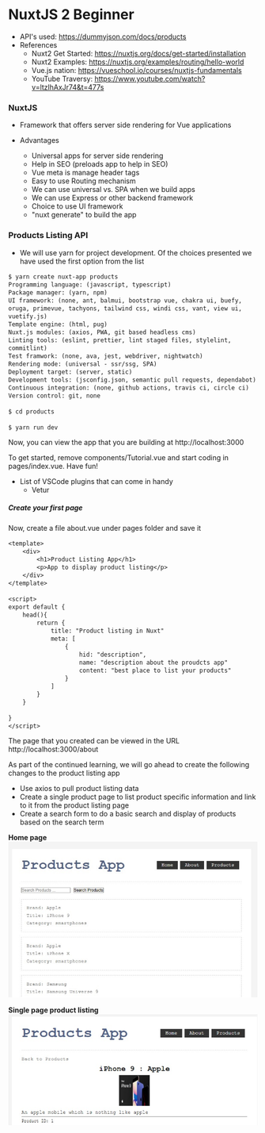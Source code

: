 # NuxtJS 2 Beginner

* API's used: https://dummyjson.com/docs/products
* References
  * Nuxt2 Get Started: https://nuxtjs.org/docs/get-started/installation
  * Nuxt2 Examples: https://nuxtjs.org/examples/routing/hello-world
  * Vue.js nation: https://vueschool.io/courses/nuxtjs-fundamentals
  * YouTube Traversy: https://www.youtube.com/watch?v=ltzlhAxJr74&t=477s


### NuxtJS

* Framework that offers server side rendering for Vue applications

* Advantages
  * Universal apps for server side rendering
  * Help in SEO (preloads app to help in SEO)
  * Vue meta is manage header tags
  * Easy to use Routing mechanism
  * We can use universal vs. SPA when we build apps
  * We can use Express or other backend framework
  * Choice to use UI framework
  * "nuxt generate" to build the app
  
### Products Listing API

* We will use yarn for project development. Of the choices presented we have used the first option from the list

```
$ yarn create nuxt-app products
Programming language: (javascript, typescript)
Package manager: (yarn, npm)
UI framework: (none, ant, balmui, bootstrap vue, chakra ui, buefy, oruga, primevue, tachyons, tailwind css, windi css, vant, view ui, vuetify.js)
Template engine: (html, pug)
Nuxt.js modules: (axios, PWA, git based headless cms)
Linting tools: (eslint, prettier, lint staged files, stylelint, commitlint)
Test framwork: (none, ava, jest, webdriver, nightwatch)
Rendering mode: (universal - ssr/ssg, SPA)
Deployment target: (server, static)
Development tools: (jsconfig.json, semantic pull requests, dependabot)
Continuous integration: (none, github actions, travis ci, circle ci)
Version control: git, none

$ cd products

$ yarn run dev

```

Now, you can view the app that you are building at http://localhost:3000

To get started, remove components/Tutorial.vue and start coding in pages/index.vue. Have fun!

* List of VSCode plugins that can come in handy
  * Vetur

##### Create your first page

Now, create a file about.vue under pages folder and save it
```
<template>
    <div>
        <h1>Product Listing App</h1>
        <p>App to display product listing</p>
    </div>
</template>

<script>
export default {
    head(){
        return {
            title: "Product listing in Nuxt"
            meta: [
                {
                    hid: "description",
                    name: "description about the proudcts app"
                    content: "best place to list your products"
                }
            ]
        }
    }
    
}
</script>
```

The page that you created can be viewed in the URL http://localhost:3000/about

As part of the continued learning, we will go ahead to create the following changes to the product listing app
* Use axios to pull product listing data
* Create a single product page to list product specific information and link to it from the product listing page
* Create a search form to do a basic search and display of products based on the search term

**Home page**
![Home Page](./assets/nuxt2-home.jpg)

**Single page product listing**
![Single Page](./assets/nuxt2-singlepage.jpg)